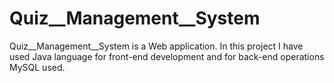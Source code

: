 # Quiz__Management__System
Quiz__Management__System is a Web application. In this project I have used Java language for front-end development and for back-end operations MySQL used.
